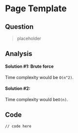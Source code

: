 # Page Template

## Question

> placeholder

## Analysis

#### Solution \#1: Brute force

Time complexity would be `O(n^2)`.

#### Solution \#2: 

Time complexity would be`O(n)`.

## Code

```text
// code here
```

